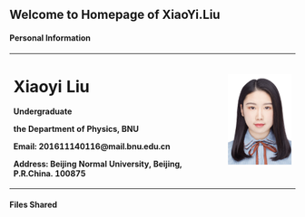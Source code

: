 ## Welcome to Homepage of XiaoYi.Liu

#### Personal Information
<table border="0"> 
  <tr>
    <td width="75%">
      <h1>Xiaoyi Liu</h1>
      <p><b>Undergraduate </b></p> 
      <p><b>the Department of Physics, BNU</b></p> 
      <p><b>Email: 201611140116@mail.bnu.edu.cn</b></p>
      <p><b>Address: Beijing Normal University, Beijing, P.R.China. 100875</b></p> 
    </td> 
    <td width="25%"> 
      <img src="/证件照.jpg" width="100%"> 
    </td>
  </tr> 
</table>


#### Files Shared
